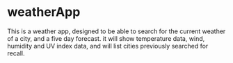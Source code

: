 # weatherApp

This is a weather app, designed to be able to search for the current weather of a city, and a five day forecast.  it will show temperature data, wind, humidity and UV index data, and will list cities previously searched for recall.